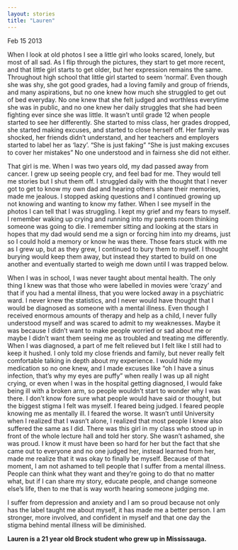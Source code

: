 ```yaml
---
layout: stories
title: "Lauren"
---
```


Feb 15 2013

When I look at old photos I see a little girl who looks scared, lonely, but most of all sad. As I flip through the pictures, they start to get more recent, and that little girl starts to get older, but her expression remains the same. Throughout high school that little girl started to seem ‘normal’. Even though she was shy, she got good grades, had a loving family and group of friends, and many aspirations, but no one knew how much she struggled to get out of bed everyday. No one knew that she felt judged and worthless everytime she was in public, and no one knew her daily struggles that she had been fighting ever since she was little. It wasn’t until grade 12 when people started to see her differently. She started to miss class, her grades dropped, she started making excuses, and started to close herself off. Her family was shocked, her friends didn’t understand, and her teachers and employers started to label her as ‘lazy’. “She is just faking” “She is just making excuses to cover her mistakes” No one understood and in fairness she did not either.

That girl is me. When I was two years old, my dad passed away from cancer. I grew up seeing people cry, and feel bad for me. They would tell me stories but I shut them off. I struggled daily with the thought that I never got to get to know my own dad and hearing others share their memories, made me jealous. I stopped asking questions and I continued growing up not knowing and wanting to know my father. When I see myself in the photos I can tell that I was struggling. I kept my grief and my fears to myself. I remember waking up crying and running into my parents room thinking someone was going to die. I remember sitting and looking at the stars in hopes that my dad would send me a sign or forcing him into my dreams, just so I could hold a memory or know he was there. Those fears stuck with me as I grew up, but as they grew, I continued to bury them to myself. I thought burying would keep them away, but instead they started to build on one another and eventually started to weigh me down until I was trapped below.

When I was in school, I was never taught about mental health. The only thing I knew was that those who were labelled in movies were ‘crazy’ and that if you had a mental illness, that you were locked away in a psychiatric ward. I never knew the statistics, and I never would have thought that I would be diagnosed as someone with a mental illness. Even though I received enormous amounts of therapy and help as a child, I never fully understood myself and was scared to admit to my weaknesses. Maybe it was because I didn’t want to make people worried or sad about me or maybe I didn’t want them seeing me as troubled and treating me differently. When I was diagnosed, a part of me felt relieved but I felt like I still had to keep it hushed. I only told my close friends and family, but never really felt comfortable talking in depth about my experience. I would hide my medication so no one knew, and I made excuses like “oh I have a sinus infection, that’s why my eyes are puffy” when really I was up all night crying, or even when I was in the hospital getting diagnosed, I would fake being ill with a broken arm, so people wouldn’t start to wonder why I was there. I don’t know fore sure what people would have said or thought, but the biggest stigma I felt was myself. I feared being judged. I feared people knowing me as mentally ill. I feared the worse. It wasn’t until University when I realized that I wasn’t alone, I realized that most people I knew also suffered the same as I did. There was this girl in my class who stood up in front of the whole lecture hall and told her story. She wasn’t ashamed, she was proud. I know it must have been so hard for her but the fact that she came out to everyone and no one judged her, instead learned from her, made me realize that it was okay to finally be myself. Because of that moment, I am not ashamed to tell people that I suffer from a mental illness. People can think what they want and they’re going to do that no matter what, but if I can share my story, educate people, and change someone else’s life, then to me that is way worth hearing someone judging me.

I suffer from depression and anxiety and I am so proud because not only has the label taught me about myself, it has made me a better person. I am stronger, more involved, and confident in myself and that one day the stigma behind mental illness will be diminished.

**Lauren is a 21 year old Brock student who grew up in Mississauga.**
